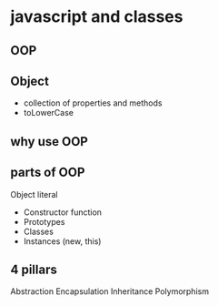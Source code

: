 # javascript and classes

## OOP

## Object
- collection of properties and methods
- toLowerCase

## why use OOP

## parts of OOP  
Object literal 

- Constructor function
- Prototypes
- Classes
- Instances (new, this)


## 4 pillars
Abstraction
Encapsulation
Inheritance
Polymorphism



